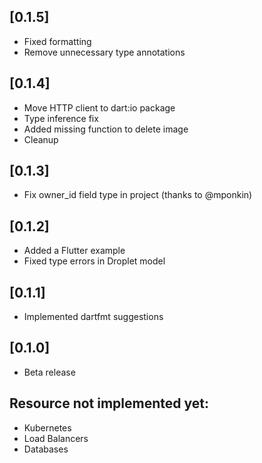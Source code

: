 ## [0.1.5]
- Fixed formatting
- Remove unnecessary type annotations

## [0.1.4]
- Move HTTP client to dart:io package
- Type inference fix
- Added missing function to delete image
- Cleanup

## [0.1.3]
- Fix owner_id field type in project (thanks to @mponkin)

## [0.1.2]
- Added a Flutter example
- Fixed type errors in Droplet model

## [0.1.1]
- Implemented dartfmt suggestions

## [0.1.0]
* Beta release

## Resource not implemented yet:
- Kubernetes
- Load Balancers
- Databases

